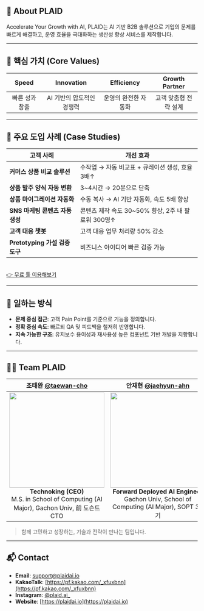 ## 🏢 About PLAID

Accelerate Your Growth with AI, PLAID는 AI 기반 B2B 솔루션으로 기업의 문제를 빠르게 해결하고, 운영 효율을 극대화하는 생산성 향상 서비스를 제작합니다.

---

## 🧠 핵심 가치 (Core Values)

| Speed | Innovation | Efficiency | Growth Partner |
|:-----:|:----------:|:----------:|:--------------:|
| 빠른 성과 창출 | AI 기반의 압도적인 경쟁력 | 운영의 완전한 자동화 | 고객 맞춤형 전략 설계 |

---

## 🚀 주요 도입 사례 (Case Studies)

| 고객 사례 | 개선 효과 |
|-----------|-----------|
| **커머스 상품 비교 솔루션** | 수작업 → 자동 비교표 + 큐레이션 생성, 효율 3배↑ |
| **상품 발주 양식 자동 변환** | 3~4시간 → 20분으로 단축 |
| **상품 마이그레이션 자동화** | 수동 복사 → AI 기반 자동화, 속도 5배 향상 |
| **SNS 마케팅 콘텐츠 자동 생성** | 콘텐츠 제작 속도 30~50% 향상, 2주 내 팔로워 300명↑ |
| **고객 대응 챗봇** | 고객 대응 업무 처리량 50% 감소 |
| **Pretotyping 가설 검증 도구** | 비즈니스 아이디어 빠른 검증 가능 |
<br>[👉 무료 툴 이용해보기](https://pretotyping.plaidai.io) 

---

## 🔨 일하는 방식

- **문제 중심 접근**: 고객 Pain Point를 기준으로 기능을 정의합니다.
- **정확 중심 속도**: 빠르되 QA 및 피드백을 철저히 반영합니다.
- **지속 가능한 구조**: 유지보수 용이성과 재사용성 높은 컴포넌트 기반 개발을 지향합니다.

---

## 👨‍💻 Team PLAID

| 조태완 [@taewan-cho](https://github.com/taewan2002) | 안재현 [@jaehyun-ahn](https://github.com/Ohjackson) | 서지호 [@jiho-seo](https://github.com/swiftsjh02) |
|:--:|:--:|:--:|
| <img width="250" src="https://github.com/user-attachments/assets/ff679390-cff7-42eb-aede-7b5aa23fd2ea"> <br> **Technoking (CEO)** <br> M.S. in School of Computing (AI Major), Gachon Univ, 前 도슨트 CTO | <img width="250" src="https://github.com/user-attachments/assets/f90b4526-d1fe-4586-a1d7-0d7a801f9287"> <br> **Forward Deployed AI Engineer** <br> Gachon Univ, School of Computing (AI Major), SOPT 35기 | <img width="250" src="https://github.com/user-attachments/assets/99f0d97c-52a3-4340-8d18-934439f96fdc"> <br> **Product Developer** <br> Gachon Univ, School of Computing (AI Major) |

> 함께 고민하고 성장하는, 기술과 전략이 만나는 팀입니다.

---

## 📬 Contact

- **Email**: support@plaidai.io
- **KakaoTalk**: [https://pf.kakao.com/_xfuxbnn](https://pf.kakao.com/_xfuxbnn)
- **Instagram**: [@plaid.ai_](https://instagram.com/plaid.ai_)  
- **Website**: [https://plaidai.io](https://plaidai.io)
